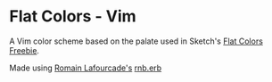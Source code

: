 # Flat Colors - Vim

A Vim color scheme based on the palate used in Sketch's [Flat Colors Freebie](http://www.learnsketch.com/flat-colors.html).

Made using [Romain Lafourcade's](https://github.com/romainl) [rnb.erb](https://gist.github.com/romainl/5cd2f4ec222805f49eca)
